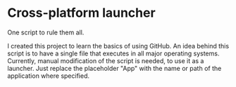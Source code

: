 # Cross-platform launcher
One script to rule them all.

I created this project to learn the basics of using GitHub.
An idea behind this script is to have a single file that executes in all major operating systems.
Currently, manual modification of the script is needed, to use it as a launcher.
Just replace the placeholder "App" with the name or path of the application where specified.
